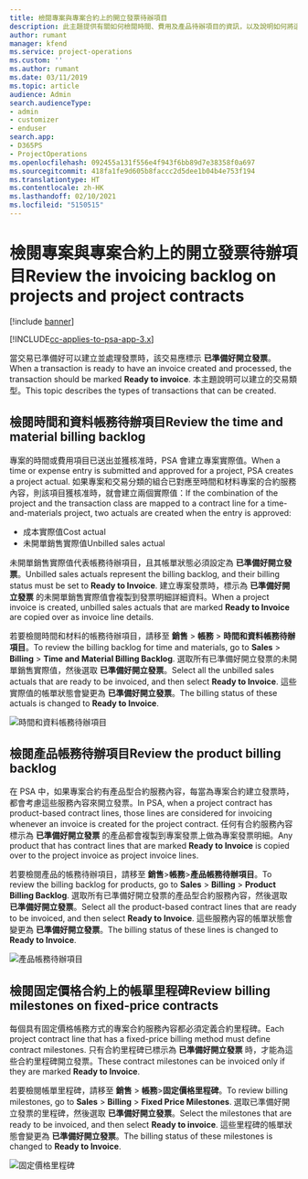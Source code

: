 ```yaml
---
title: 檢閱專案與專案合約上的開立發票待辦項目
description: 此主題提供有關如何檢閱時間、費用及產品待辦項目的資訊，以及說明如何將這些待辦項目標示為已準備好開立發票。
author: rumant
manager: kfend
ms.service: project-operations
ms.custom: ''
ms.author: rumant
ms.date: 03/11/2019
ms.topic: article
audience: Admin
search.audienceType:
- admin
- customizer
- enduser
search.app:
- D365PS
- ProjectOperations
ms.openlocfilehash: 092455a131f556e4f943f6bb89d7e38358f0a697
ms.sourcegitcommit: 418fa1fe9d605b8faccc2d5dee1b04b4e753f194
ms.translationtype: HT
ms.contentlocale: zh-HK
ms.lasthandoff: 02/10/2021
ms.locfileid: "5150515"
---
```

# <a name="review-the-invoicing-backlog-on-projects-and-project-contracts"></a><span data-ttu-id="47856-103">檢閱專案與專案合約上的開立發票待辦項目</span><span class="sxs-lookup"><span data-stu-id="47856-103">Review the invoicing backlog on projects and project contracts</span></span>

[!include [banner](../includes/psa-now-project-operations.md)]

[!INCLUDE[cc-applies-to-psa-app-3.x](../includes/cc-applies-to-psa-app-3x.md)]

<span data-ttu-id="47856-104">當交易已準備好可以建立並處理發票時，該交易應標示 **已準備好開立發票**。</span><span class="sxs-lookup"><span data-stu-id="47856-104">When a transaction is ready to have an invoice created and processed, the transaction should be marked **Ready to invoice**.</span></span> <span data-ttu-id="47856-105">本主題說明可以建立的交易類型。</span><span class="sxs-lookup"><span data-stu-id="47856-105">This topic describes the types of transactions that can be created.</span></span>

## <a name="review-the-time-and-material-billing-backlog"></a><span data-ttu-id="47856-106">檢閱時間和資料帳務待辦項目</span><span class="sxs-lookup"><span data-stu-id="47856-106">Review the time and material billing backlog</span></span>

<span data-ttu-id="47856-107">專案的時間或費用項目已送出並獲核准時，PSA 會建立專案實際值。</span><span class="sxs-lookup"><span data-stu-id="47856-107">When a time or expense entry is submitted and approved for a project, PSA creates a project actual.</span></span> <span data-ttu-id="47856-108">如果專案和交易分類的組合已對應至時間和材料專案的合約服務內容，則該項目獲核准時，就會建立兩個實際值：</span><span class="sxs-lookup"><span data-stu-id="47856-108">If the combination of the project and the transaction class are mapped to a contract line for a time-and-materials project, two actuals are created when the entry is approved:</span></span>

- <span data-ttu-id="47856-109">成本實際值</span><span class="sxs-lookup"><span data-stu-id="47856-109">Cost actual</span></span> 
- <span data-ttu-id="47856-110">未開單銷售實際值</span><span class="sxs-lookup"><span data-stu-id="47856-110">Unbilled sales actual</span></span>

<span data-ttu-id="47856-111">未開單銷售實際值代表帳務待辦項目，且其帳單狀態必須設定為 **已準備好開立發票**。</span><span class="sxs-lookup"><span data-stu-id="47856-111">Unbilled sales actuals represent the billing backlog, and their billing status must be set to **Ready to Invoice**.</span></span> <span data-ttu-id="47856-112">建立專案發票時，標示為 **已準備好開立發票** 的未開單銷售實際值會複製到發票明細詳細資料。</span><span class="sxs-lookup"><span data-stu-id="47856-112">When a project invoice is created, unbilled sales actuals that are marked **Ready to Invoice** are copied over as invoice line details.</span></span>

<span data-ttu-id="47856-113">若要檢閱時間和材料的帳務待辦項目，請移至 **銷售** \> **帳務** \> **時間和資料帳務待辦項目**。</span><span class="sxs-lookup"><span data-stu-id="47856-113">To review the billing backlog for time and materials, go to **Sales** \> **Billing** \> **Time and Material Billing Backlog**.</span></span> <span data-ttu-id="47856-114">選取所有已準備好開立發票的未開單銷售實際值，然後選取 **已準備好開立發票**。</span><span class="sxs-lookup"><span data-stu-id="47856-114">Select all the unbilled sales actuals that are ready to be invoiced, and then select **Ready to Invoice**.</span></span> <span data-ttu-id="47856-115">這些實際值的帳單狀態會變更為 **已準備好開立發票**。</span><span class="sxs-lookup"><span data-stu-id="47856-115">The billing status of these actuals is changed to **Ready to Invoice**.</span></span>

![時間和資料帳務待辦項目](media/TMBacklog.png)

## <a name="review-the-product-billing-backlog"></a><span data-ttu-id="47856-117">檢閱產品帳務待辦項目</span><span class="sxs-lookup"><span data-stu-id="47856-117">Review the product billing backlog</span></span>

<span data-ttu-id="47856-118">在 PSA 中，如果專案合約有產品型合約服務內容，每當為專案合約建立發票時，都會考慮這些服務內容來開立發票。</span><span class="sxs-lookup"><span data-stu-id="47856-118">In PSA, when a project contract has product-based contract lines, those lines are considered for invoicing whenever an invoice is created for the project contract.</span></span> <span data-ttu-id="47856-119">任何有合約服務內容標示為 **已準備好開立發票** 的產品都會複製到專案發票上做為專案發票明細。</span><span class="sxs-lookup"><span data-stu-id="47856-119">Any product that has contract lines that are marked **Ready to Invoice** is copied over to the project invoice as project invoice lines.</span></span>

<span data-ttu-id="47856-120">若要檢閱產品的帳務待辦項目，請移至 **銷售**\>**帳務**\>**產品帳務待辦項目**。</span><span class="sxs-lookup"><span data-stu-id="47856-120">To review the billing backlog for products, go to **Sales** \> **Billing** \> **Product Billing Backlog**.</span></span> <span data-ttu-id="47856-121">選取所有已準備好開立發票的產品型合約服務內容，然後選取 **已準備好開立發票**。</span><span class="sxs-lookup"><span data-stu-id="47856-121">Select all the product-based contract lines that are ready to be invoiced, and then select **Ready to Invoice**.</span></span> <span data-ttu-id="47856-122">這些服務內容的帳單狀態會變更為 **已準備好開立發票**。</span><span class="sxs-lookup"><span data-stu-id="47856-122">The billing status of these lines is changed to **Ready to Invoice**.</span></span>

![產品帳務待辦項目](media/ProductBacklog.png)

## <a name="review-billing-milestones-on-fixed-price-contracts"></a><span data-ttu-id="47856-124">檢閱固定價格合約上的帳單里程碑</span><span class="sxs-lookup"><span data-stu-id="47856-124">Review billing milestones on fixed-price contracts</span></span>

<span data-ttu-id="47856-125">每個具有固定價格帳務方式的專案合約服務內容都必須定義合約里程碑。</span><span class="sxs-lookup"><span data-stu-id="47856-125">Each project contract line that has a fixed-price billing method must define contract milestones.</span></span> <span data-ttu-id="47856-126">只有合約里程碑已標示為 **已準備好開立發票** 時，才能為這些合約里程碑開立發票。</span><span class="sxs-lookup"><span data-stu-id="47856-126">These contract milestones can be invoiced only if they are marked **Ready to Invoice**.</span></span> 

<span data-ttu-id="47856-127">若要檢閱帳單里程碑，請移至 **銷售** \> **帳務**\>**固定價格里程碑**。</span><span class="sxs-lookup"><span data-stu-id="47856-127">To review billing milestones, go to **Sales** \> **Billing** \> **Fixed Price Milestones**.</span></span> <span data-ttu-id="47856-128">選取已準備好開立發票的里程碑，然後選取 **已準備好開立發票**。</span><span class="sxs-lookup"><span data-stu-id="47856-128">Select the milestones that are ready to be invoiced, and then select **Ready to invoice**.</span></span> <span data-ttu-id="47856-129">這些里程碑的帳單狀態會變更為 **已準備好開立發票**。</span><span class="sxs-lookup"><span data-stu-id="47856-129">The billing status of these milestones is changed to **Ready to Invoice**.</span></span>

![固定價格里程碑](media/FPBacklog.png)
